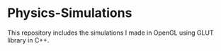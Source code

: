# Physics-Simulations
This repository includes the simulations I made in OpenGL using GLUT library in C++.
